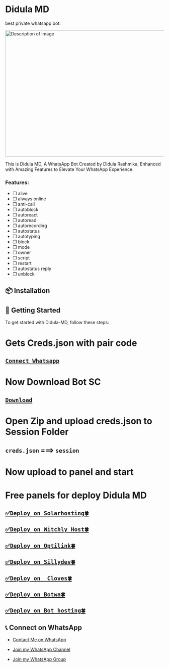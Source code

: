 
 <meta charset="UTF-8">
    <meta name="viewport" content="width=device-width, initial-scale=1.0">
    
<body>
    <h1>Didula MD</h1>
    <p>best private whatsapp bot:</p>
    <img src="https://i.ibb.co/m9K1Xqt/Picsart-24-11-08-11-05-17-493.jpg" alt="Description of image" width="600" height="400">


This is Didula MD, A WhatsApp Bot Created by Didula Rashmika, Enhanced with Amazing Features to Elevate Your WhatsApp Experience.

### Features:
- ❒ alive
- ❒ always online
- ❒ anti-call
- ❒ autoblock
- ❒ autoreact
- ❒ autoread
- ❒ autorecording
- ❒ autostatus
- ❒ autotyping
- ❒ block
- ❒ mode
- ❒ owner
- ❒ script 
- ❒ restart
- ❒ autostatus reply
- ❒ unblock

## 📦 Installation
## 🚀 Getting Started

To get started with Didula-MD, follow these steps:

# Gets Creds.json with pair code

## [`Connect Whatsapp`](https://pair-site-team-inc-pair.onrender.com/pair)

# Now Download Bot SC

## [`Download`](https://minhaskamal.github.io/DownGit/#/home?url=https://github.com/itsme-didularashmika/Didula-MD)

# Open Zip and upload creds.json to Session Folder

## `creds.json` ===>  `session`

# Now upload to panel and start



  # Free panels for deploy Didula MD

## [`✅Deploy on Solarhosting🍀`](https://account.solarhosting.cc/)

## [`✅Deploy on Witchly Host🍀`](https://dash.witchly.host/)

## [`✅Deploy on Optilink🍀`](https://optiklink.com/)

## [`✅Deploy on Sillydev🍀`](https://panel.sillydev.co.uk)

## [`✅Deploy on  Cloves🍀`](https://cloves.mypi.co/)

## [`✅Deploy on Botwa🍀`](https://client.botwa.net/login)

## [`✅Deploy on Bot hosting🍀`](https://bot-hosting.net/)

## 📞 Connect on WhatsApp

- [Contact Me on WhatsApp](https://wa.me/+94771820962)

- [Join my WhatsApp Channel](https://whatsapp.com/channel/0029VaqqF4GDTkJwKruLSK2f)

- [Join my WhatsApp Group](https://chat.whatsapp.com/BLawMmFSUj09XnQbu3piDO)



